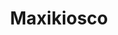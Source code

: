 ---
title: "Maxikiosco"
url: /ciudad-autonoma-de-buenos-aires/maxikiosco-avenida-acoyte/
shop: Lebensmittel
---